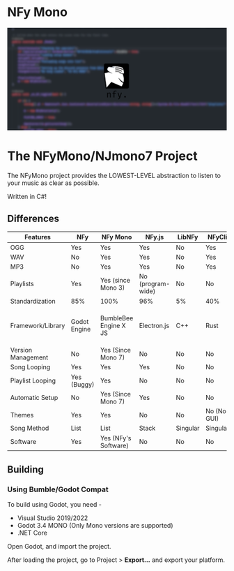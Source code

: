 # NFy Mono

![Mono NFy](./nfymonoofficial.png)

# The NFyMono/NJmono7 Project

The NFyMono project provides the LOWEST-LEVEL abstraction to listen to your music as clear as possible.

Written in C#! 

## Differences

| Features           | NFy          | NFy Mono             | NFy.js            | LibNFy   | NFyCli      | NFy.DJS                              |
|--------------------|--------------|----------------------|-------------------|----------|-------------|--------------------------------------|
| OGG                | Yes          | Yes                  | Yes               | No       | Yes         | Yes                                  |
| WAV                | No           | Yes                  | Yes               | No       | Yes         | Yes                                  |
| MP3                | No           | Yes                  | Yes               | No       | Yes         | Yes                                  |
| Playlists          | Yes          | Yes (since Mono 3)   | No (program-wide) | No       | No          | No                                   |
| Standardization    | 85%          | 100%                 | 96%               | 5%       | 40%         | 6%                                   |
| Framework/Library  | Godot Engine | BumbleBee Engine X JS| Electron.js       | C++      | Rust        | Electron/D (D Language X JavaScript) |
| Version Management | No           | Yes (Since Mono 7)   | No                | No       | No          | No                                   |
| Song Looping       | Yes          | Yes                  | Yes               | No       | No          | No                                   |
| Playlist Looping   | Yes (Buggy)  | Yes                  | No                | No       | No          | No                                   |
| Automatic Setup    | No           | Yes (Since Mono 7)   | Yes               | No       | No          | No                                   |
| Themes             | Yes          | Yes                  | No                | No       | No (No GUI) | No                                   |
| Song Method        | List         | List                 | Stack             | Singular | Singular    | Stack                                |
| Software           | Yes          | Yes (NFy's Software) | No                | No       | No          | No                                   |

## Building

### Using Bumble/Godot Compat

To build using Godot, you need -

* Visual Studio 2019/2022
* Godot 3.4 MONO (Only Mono versions are supported)
* .NET Core

Open Godot, and import the project.

After loading the project, go to Project > **Export...** and export your platform.